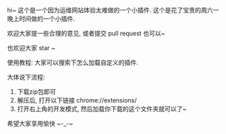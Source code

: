 hi~
这个是一个因为运维网站体验太难做的一个小插件.
这个是花了宝贵的周六一晚上时间做的一个小插件.

欢迎大家提一些合理的意见, 或者提交 pull request 也可以~

也欢迎大家 star ~

使用教程: 大家可以搜索下怎么加载自定义的插件.

大体说下流程:
1. 下载zip包即可
2. 解压后, 打开以下链接 chrome://extensions/
3. 打开右上角的开发模式, 然后加载你下载的这个文件夹就可以了~

希望大家享用愉快 ~-_-~

